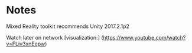 # Notes

Mixed Reality toolkit recommends Unity 2017.2.1p2

Watch later on network [visualization:] (https://www.youtube.com/watch?v=FLiv3xnEepw)